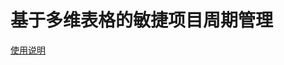 # 基于多维表格的敏捷项目周期管理

[使用说明](https://open.feishu.cn/document/home/agile-project-cycle-management-based-on-bitable/introduction)



